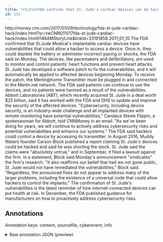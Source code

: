 ```yaml
---
title: "<title>FDA confirms that St. Jude's cardiac devices can be hacked - Jan. 9, 2017 </title>"
id: 133
---
```


<title>FDA confirms that St. Jude's cardiac devices can be hacked - Jan. 9, 2017 </title>
<source> http://money.cnn.com/2017/01/09/technology/fda-st-jude-cardiac-hack/index.html?sr=twCNN011017fda-st-jude-cardiac-hack/index.html0146AMStoryLink&linkId=33191858 </source>
<date> 2017_01_10 </date>
<text>
The FDA confirmed that  St.Jude Medical's implantable cardiac devices have vulnerabilities that could allow a hacker to access a device.
Once in, they could deplete the battery or administer incorrect pacing or shocks, the FDA said on Monday.
The devices, like pacemakers and defibrillators, are used to monitor and control patients' heart functions and prevent heart attacks.
St. Jude has developed a software patch to fix the vulnerabilities, and it will automatically be applied to affected devices beginning Monday.
To receive the patch, the Merlin@home Transmitter must be plugged in and connected to the Merlin.net network.
The FDA said patients can continue to use the devices, and no patients were harmed as a result of the vulnerabilities.
Abbott Laboratories (ABT), which recently acquired St. Jude in a deal worth $25 billion, said it has worked with the FDA and DHS to update and improve the security of the affected devices.
"Cybersecurity, including device security, is an industry-wide challenge and all implanted devices with remote monitoring have potential vulnerabilities," Candace Steele Flippin, a spokeswoman for Abbott, told CNNMoney in an email.
"As we've been doing for years, we will continue to actively address cybersecurity risks and potential vulnerabilities and enhance our systems."
The FDA said hackers could control a device by accessing its transmitter.
In August 2016, Muddy Waters founder Carson Block published a report claiming St. Jude's devices could be hacked and said he was shorting the stock.
St. Jude said the claims were "absolutely untrue," and in September, it filed a lawsuit against the firm.
In a statement, Block said Monday's announcement "vindicates" the firm's research.
"It also reaffirms our belief that had we not gone public, St. Jude would not have remediated the vulnerabilities," Block said.
"Regardless, the announced fixes do not appear to address many of the larger problems, including the existence of a universal code that could allow hackers to control the implants."
The confirmation of St. Jude's vulnerabilities is the latest reminder of how internet-connected devices can put health at risk.
In December, the FDA published guidance for manufacturers on how to proactively address cybersecurity risks.
</text>



## Annotations

Annotation keys: content, sourcefile, cyberevent, info

<details>
<summary>Raw annotation JSON (preview)</summary>

```json
{
  "content": "The FDA confirmed that  St.Jude Medical's implantable cardiac devices have vulnerabilities that could allow a hacker to access a device. Once in, they could deplete the battery or administer incorrect pacing or shocks, the FDA said on Monday. The devices, like pacemakers and defibrillators, are used to monitor and control patients' heart functions and prevent heart attacks. St. Jude has developed a software patch to fix the vulnerabilities, and it will automatically be applied to affected devices beginning Monday. To receive the patch, the Merlin@home Transmitter must be plugged in and connected to the Merlin.net network. The FDA said patients can continue to use the devices, and no patients were harmed as a result of the vulnerabilities. Abbott Laboratories (ABT), which recently acquired St. Jude in a deal worth $25 billion, said it has worked with the FDA and DHS to update and improve the security of the affected devices. \"Cybersecurity, including device security, is an industry-wide challenge and all implanted devices with remote monitoring have potential vulnerabilities,\" Candace Steele Flippin, a spokeswoman for Abbott, told CNNMoney in an email. \"As we've been doing for years, we will continue to actively address cybersecurity risks and potential vulnerabilities and enhance our systems.\" The FDA said hackers could control a device by accessing its transmitter. In August 2016, Muddy Waters founder Carson Block published a report claiming St. Jude's devices could be hacked and said he was shorting the stock. St. Jude said the claims were \"absolutely untrue,\" and in September, it filed a lawsuit against the firm. In a statement, Block said Monday's announcement \"vindicates\" the firm's research. \"It also reaffirms our belief that had we not gone public, St. Jude would not have remediated the vulnerabilities,\" Block said. \"Regardless, the announced fixes do not appear to address many of the larger problems, including the existence of a universal code that could allow hackers to control the implants.\" The confirmation of St. Jude's vulnerabilities is the latest reminder of how internet-connected devices can put health at risk. In December, the FDA published guidance for manufacturers on how to proactively address cybersecurity risks.",
  "sourcefile": "133.txt",
  "cyberevent": {
    "hopper": [
      {
        "index": 0,
        "relation": "Same",
        "events": [
          {
            "index": "E5",
            "type": "Vulnerability-related",
            "realis": "Actual",
            "nugget": {
              "startOffset": 1143,
              "index": "T14",
              "endOffset": 1147,
              "text": "told"
            },
            "argument": [
              {
                "index": "T16",
                "external_reference": {
                  "dbpediaURI": "http://dbpedia.org/resource/Candace_Flynn"
                },
                "endOffset": 1115,
                "role": {
                  "type": "Discoverer"
                },
                "text": "Candace Steele Flippin",
                "startOffset": 1093,
                "type": "Person"
              },
              {
                "index": "T17",
                "external_reference": {
                  "dbpediaURI": "http://dbpedia.org/resource/Abbott_Laboratories",
                  "wikidataid": "Q306764"
                },
                "endOffset": 1141,
                "role": {
                  "type": "Discoverer"
                },
                "text": "Abbott",
                "startOffset": 1135,
                "type": "Organization"
              }
            ],
            "subtype": "DiscoverVulnerability"
          },
          {
            "index": "E10",
            "type": "Vulnerability-related",
            "realis": "Actual",
            "nugget": {
              "startOffset": 1060,
              "index": "T29",
              "endOffset": 1064,
              "text":
```
</details>
